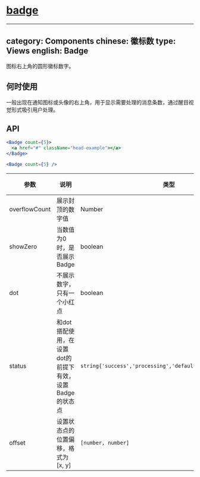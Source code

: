 # [badge](http://naotu.baidu.com/file/c995ff78f48755cfddf0ba55239239c7?token=2da506231e625dc9)

---
category: Components
chinese: 徽标数
type: Views
english: Badge
---

图标右上角的圆形徽标数字。

## 何时使用

一般出现在通知图标或头像的右上角，用于显示需要处理的消息条数，通过醒目视觉形式吸引用户处理。

## API

```jsx
<Badge count={5}>
  <a href="#" className="head-example"></a>
</Badge>
```


```jsx
<Badge count={5} />
```

| 参数           | 说明                             | 类型 |默认值 |
|----------------|--------------------------------|---------|--------|
| overflowCount  | 展示封顶的数字值                 | Number | 99     |
| showZero            | 当数值为0时，是否展示Badge       | boolean    |false  |
| dot            | 不展示数字，只有一个小红点       | boolean    |false  |
| status            | 和dot搭配使用，在设置dot的前提下有效，设置Badge的状态点       | `string{'success','processing','default','error','warning'}`   |''  |
| offset            | 设置状态点的位置偏移，格式为 [x, y]      | `[number, number]`   |   |


